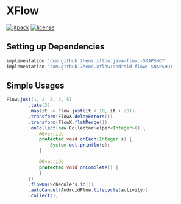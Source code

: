 # XFlow

[![jitpack](https://jitpack.io/v/7hens/xflow.svg)](https://jitpack.io/#7hens/xflow)
[![license](https://img.shields.io/github/license/7hens/xflow.svg)](https://github.com/7hens/xflow/blob/master/LICENSE)

## Setting up Dependencies

```groovy
implementation 'com.github.7hens.xflow:java-flow:-SNAPSHOT'
implementation 'com.github.7hens.xflow:android-flow:-SNAPSHOT'
```

## Simple Usages

```java
Flow.just(1, 2, 3, 4, 5)
        .take(3)
        .map(it -> Flow.just(it + 10, it + 20))
        .transform(FlowX.delayErrors())
        .transform(FlowX.flatMerge())
        .onCollect(new CollectorHelper<Integer>() {
            @Override
            protected void onEach(Integer s) {
                System.out.println(s);
            }

            @Override
            protected void onComplete() {
            }
        })
        .flowOn(Schedulers.io())
        .autoCancel(AndroidFlow.lifecycle(activity))
        .collect();
```

